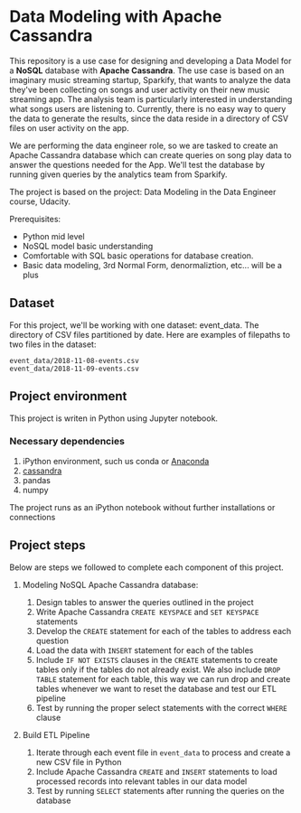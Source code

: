 # Data Modeling with Apache Cassandra



This repository is a use case for designing and developing a Data Model for a **NoSQL** database with **Apache 
Cassandra**. The use case is based on an
imaginary music streaming startup, Sparkify, that wants to analyze the data they've been collecting on songs and 
user activity on their new music streaming app. The analysis team is particularly interested in understanding
what songs users are listening to. Currently, there is no easy way to query the data to generate the results, 
since the data reside in a directory of CSV files on user activity on the app.


We are performing the data engineer role, so we are tasked to create an Apache Cassandra database
which can create queries on song play data to answer the questions needed for the App. 
We'll test the database by running given queries by the analytics team from Sparkify.


The project is based on the project: Data Modeling in the Data Engineer course, Udacity.


Prerequisites:
* Python mid level
* NoSQL model basic understanding 
* Comfortable with SQL basic operations for database creation. 
* Basic data modeling, 3rd Normal Form, denormaliztion, etc... will be a plus

## Dataset

For this project, we'll be working with one dataset: event_data. The directory of CSV files partitioned by 
date. Here are examples of filepaths to two files in the dataset:

```commandline
event_data/2018-11-08-events.csv
event_data/2018-11-09-events.csv
```

## Project environment

This project is writen in Python using Jupyter notebook. 

### Necessary dependencies

1. iPython environment, such us conda or [Anaconda](https://docs.anaconda.com/anaconda/install/index.html)
2. [cassandra](https://anaconda.org/conda-forge/cassandra-driver)
3. pandas
4. numpy

The project runs as an iPython notebook without further installations or connections

## Project steps

Below are steps we followed to complete each component of this project.

1. Modeling NoSQL Apache Cassandra database:
   1. Design tables to answer the queries outlined in the project 
   2. Write Apache Cassandra `CREATE KEYSPACE` and `SET KEYSPACE` statements 
   3. Develop the `CREATE` statement for each of the tables to address each question 
   4. Load the data with `INSERT` statement for each of the tables 
   5. Include `IF NOT EXISTS` clauses in the `CREATE` statements to create tables only if the tables do not 
   already exist. We also include `DROP TABLE` statement for each table,
   this way we can run drop and create tables whenever we want to reset the database and test our 
   ETL pipeline 
   6. Test by running the proper select statements with the correct `WHERE` clause


2. Build ETL Pipeline
   1. Iterate through each event 
   file in `event_data` to process and create a new CSV file in Python 
   2. Include Apache Cassandra 
   `CREATE` and `INSERT` statements to load processed records into relevant tables in our data model 
   3. Test by running `SELECT` statements after running the queries on the database